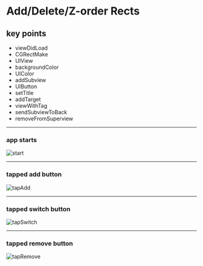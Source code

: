 # Add/Delete/Z-order Rects

## key points
- viewDidLoad
- CGRectMake
- UIView
- backgroundColor
- UIColor
- addSubview
- UIButton
- setTitle
- addTarget
- viewWithTag
- sendSubviewToBack
- removeFromSuperview

---

### app starts
![start](1.png)


---

### tapped add button
![tapAdd](2.png)

---

### tapped switch button
![tapSwitch](3.png)

---

### tapped remove button
![tapRemove](4.png)

